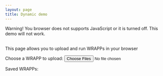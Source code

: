 ```yaml
---
layout: page
title: Dynamic demo
---
```


<div style="display: none;"> <!-- invisible container fore reusable elements -->
    <table>
        <tr id="installedAppsItemTemplate">
            <td>
                <label id="modItemLabel">Example mod item</label>
            </td>
            <td>
                <button type="button" id="runButton"><label>Run</label></button>
                <button type="button" id="deleteButton"><label>Delete</label></button>
            </td>
        </tr>
    </table>
</div>

<div id="noJavaScript">
    Warning! You browser does not supports JavaScript or it is turned off. This demo will not work.
    <br/><br/>
</div>
<script type='text/javascript'>
    document.getElementById('noJavaScript').style.display = "none";
</script>

<div style="display:none" id="noWebAssembly">
    Warning! You browser does not supports WebAssembly or it is turned off. This demo will not work.
    <br/><br/>
</div>


<div style="display:none" id="noSharedArrayBuffer">
    Warning! You browser has no SharedArrayBuffer support or it is turned off. This demo will not work.
    <br/><br/>
</div>



This page allows you to upload and run WRAPPs in your browser

Choose a WRAPP to upload: <input type="file" multiple accept=".wrapp" id="fileSelector"/>

Saved WRAPPs:
<table id="installedApps"></table>

<canvas id="canvas" oncontextmenu="event.preventDefault()"  ></canvas>

<script type='text/javascript'>
    if(typeof WebAssembly === 'undefined')
        document.getElementById("noWebAssembly").style.display = null
    if(typeof SharedArrayBuffer === 'undefined')
        document.getElementById("noSharedArrayBuffer").style.display = null
    var predefinedMods = [
        // { modName: "log2048", url: "../../webrogue/mods/log2048.wrmod" },
        // { modName: "brogue", url: "../../webrogue/mods/brogue.wrmod" },
        // { modName: "coremark", url: "../../webrogue/mods/coremark.wrmod" },
    ];
    predefinedMods = [];
    var storedMods = [];
    var installedAppsElement = document.getElementById("installedApps");

    var homepageIndexedDB = undefined;
        
    function splitModToChunks(bytes) {
        return new Blob([bytes.buffer]);
    }

    function reloadModList() {
        var transaction = homepageIndexedDB.transaction("apps", 'readonly');
        var allRecords = transaction.objectStore("apps").getAll();
        allRecords.onsuccess = function () {
            setStoredMods(allRecords.result);
        };
    }

    const fileSelector = document.getElementById('fileSelector');
    fileSelector.value = null;
    fileSelector.addEventListener('change', (fileSelectorEvent) => {
        var remainFiles = fileSelectorEvent.target.files.length;
        Array.from(fileSelectorEvent.target.files).forEach((file) => {
            var reader = new FileReader();
            reader.readAsArrayBuffer(file);
            reader.onload = function (event) {
                remainFiles--;
                if (remainFiles == 0) {
                    fileSelector.value = null;
                }
                var transaction = homepageIndexedDB.transaction("apps", 'readwrite');
                transaction.oncomplete = function (event) {
                    reloadModList();
                };
                var bytes = new Uint8Array(event.target.result);

                var jsonEndPos = bytes.slice(6).findIndex((byte) => byte == 0) + 6;
                var jsonBytes = bytes.slice(6, jsonEndPos);
                var configStr = (new TextDecoder()).decode(jsonBytes);
                var config = JSON.parse(configStr);
                transaction.objectStore("apps").put({ 
                    id: config.id,
                    configStr: configStr,
                    blob: splitModToChunks(bytes)
                });
            }
            reader.onerror = function (event) {
                remainFiles--;
                console.error("error while uploading file")
            }
        });
    });


    function setStoredMods(newStoredMods) {
        storedMods = newStoredMods;
        // predefinedMods.filter((predefinedMod) => {
        //     var result = true;
        //     storedMods.forEach(storedMod => {
        //         if (storedMod.modName == predefinedMod.modName)
        //             result = false;
        //     });
        //     return result;
        // }).forEach((predefinedMod) => {
        //     storedMods.unshift(predefinedMod)
        // })
        while (installedAppsElement.firstChild) {
            installedAppsElement.removeChild(installedAppsElement.lastChild);
        }
        storedMods.forEach((mod) => {
            var newNode = document.getElementById("installedAppsItemTemplate").cloneNode(true);
            let config = JSON.parse(mod.configStr);
            newNode.querySelector("#modItemLabel").textContent = mod.blob ? config.name : (config.name + ", not installed");
            var runButton = newNode.querySelector("#runButton");
            runButton.onclick = async function () {
                if (PThread.runningWorkers.length != 0) {
                    console.log("Terminating all threads.");
                    PThread.terminateAllThreads();
                    // It takes time, and starting new WRAPP before all threads are terminated may cause odd bugs with 
                    await new Promise(resolve => setTimeout(resolve, 2000));
                }
                let data = new Uint8Array(await mod.blob.arrayBuffer());
                let ptr = Module._wr_allocApp(data.byteLength);
                HEAPU8.set(data, Number(ptr))
                Module.callMain();
            }
            
            //     downloadButton.onclick = function () {
            //         fetch(mod.url).then(function (response) {
            //             if (!response.ok) {
            //                 return false;
            //             }
            //             return response.blob();
            //         }).then(function (myBlob) {
            //             myBlob.arrayBuffer().then((content) => {
            //                 var transaction = homepageIndexedDB.transaction("apps", 'readwrite');
            //                 transaction.oncomplete = function (event) {
            //                     reloadModList();
            //                 };
            //                 transaction.objectStore("apps").add({ config: mod.config, blob: splitModToChunks(new Uint8Array(content)) });
            //             });
            //         });
            //     }
            var deleteButton = newNode.querySelector("#deleteButton");
            if (!mod.blob)
                deleteButton.style.display = "none";
            else
                deleteButton.onclick = function () {
                    var transaction = homepageIndexedDB.transaction("apps", 'readwrite');
                    transaction.oncomplete = function (event) {
                        reloadModList();
                    };
                    transaction.objectStore("apps").delete(mod.id);
                }
            installedAppsElement.appendChild(newNode);
        })
    }


    var request = window.indexedDB.open("webrogueHomepage", 1);
    request.onerror = (event) => {
        console.error(`Database error: ${event.target.errorCode}`);
        alert(`Database error: ${event.target.errorCode}`);
    };
    request.onupgradeneeded = (event) => {
        var db = event.target.result;
        var objectStore = db.createObjectStore("apps", { keyPath: "id" });

        objectStore.createIndex("id", "id", { unique: true });
    }
    request.onsuccess = (event) => {
        homepageIndexedDB = event.target.result;
        reloadModList();
    };
</script>

<script type='text/javascript'>
window.coi = {
    doReload: () => window.location.reload(),
}
</script>

<script src="coi-serviceworker.js"></script>

<script type='text/javascript'>
    var canvas = document.getElementById('canvas')
    // canvas.style.display = "none";
    // document.body.appendChild(canvas)
    // if (!crossOriginIsolated)
    //     window.location.reload();

    var Module = {
        preRun: [],
        postRun: [],
        print: (function () {
            return function (text) {
                if (arguments.length > 1) text = Array.prototype.slice.call(arguments).join(' ');
                console.log(text);
            };
        })(),
        canvas: (function () {
            var canvas = document.getElementById('canvas');

        // As a default initial behavior, pop up an alert when webgl context is lost. To make your
        // application robust, you may want to override this behavior before shipping!
        // See http://www.khronos.org/registry/webgl/specs/latest/1.0/#5.15.2
            canvas.addEventListener("webglcontextlost", function (e) { alert('WebGL context lost. You will need to reload the page.'); e.preventDefault(); }, false);

            return canvas;
        })(),
        setStatus: function (text) {},
        totalDependencies: 0,
    };
</script>
<script async type="text/javascript" src="./webrogue.js"></script>
